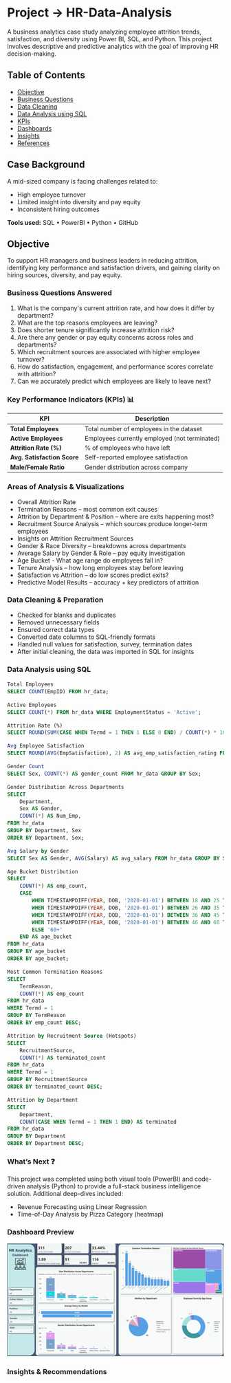 # Project -> HR-Data-Analysis
A business analytics case study analyzing employee attrition trends, satisfaction, and diversity using Power BI, SQL, and Python. This project involves descriptive and predictive analytics with the goal of improving HR decision-making.

## Table of Contents
- [Objective](#objective)
- [Business Questions](#business-questions-answered)
- [Data Cleaning](#data-cleaning--preparation)
- [Data Analysis using SQL](#data-analysis-using-sql)
- [KPIs](#key-performance-indicators-kpis)
- [Dashboards](#dashboard-preview)
- [Insights](#key-insights--recommendations)
- [References](#references)

## Case Background  
A mid-sized company is facing challenges related to:

- High employee turnover
- Limited insight into diversity and pay equity
- Inconsistent hiring outcomes
  
**Tools used:** SQL • PowerBI • Python • GitHub

## Objective
To support HR managers and business leaders in reducing attrition, identifying key performance and satisfaction drivers, and gaining clarity on hiring sources, diversity, and pay equity.

### Business Questions Answered
1. What is the company's current attrition rate, and how does it differ by department?
2. What are the top reasons employees are leaving?
3. Does shorter tenure significantly increase attrition risk?
4. Are there any gender or pay equity concerns across roles and departments?
5. Which recruitment sources are associated with higher employee turnover?
6. How do satisfaction, engagement, and performance scores correlate with attrition?
7. Can we accurately predict which employees are likely to leave next?

### Key Performance Indicators (KPIs) 📊
| KPI                                  | Description                                      |
| ------------------------------------ | ------------------------------------------------ |
| **Total Employees**                  | Total number of employees in the dataset         |
| **Active Employees**                 | Employees currently employed (not terminated)    |
| **Attrition Rate (%)**               | % of employees who have left                     |
| **Avg. Satisfaction Score**          | Self-reported employee satisfaction              |
| **Male/Female Ratio**                | Gender distribution across company               |

### Areas of Analysis & Visualizations
- Overall Attrition Rate
- Termination Reasons – most common exit causes
- Attrition by Department & Position – where are exits happening most?
- Recruitment Source Analysis – which sources produce longer-term employees
- Insights on Attrition Recruitment Sources
- Gender & Race Diversity – breakdowns across departments
- Average Salary by Gender & Role – pay equity investigation
- Age Bucket - What age range do employees fall in?
- Tenure Analysis – how long employees stay before leaving
- Satisfaction vs Attrition – do low scores predict exits?
- Predictive Model Results – accuracy + key predictors of attrition

### Data Cleaning & Preparation
- Checked for blanks and duplicates
- Removed unnecessary fields
- Ensured correct data types
- Converted date columns to SQL-friendly formats
- Handled null values for satisfaction, survey, termination dates
- After initial cleaning, the data was imported in SQL for insights

### Data Analysis using SQL
```sql
Total Employees
SELECT COUNT(EmpID) FROM hr_data;
```
```sql
Active Employees
SELECT COUNT(*) FROM hr_data WHERE EmploymentStatus = 'Active';
```
```sql
Attrition Rate (%)
SELECT ROUND(SUM(CASE WHEN Termd = 1 THEN 1 ELSE 0 END) / COUNT(*) * 100, 2) AS attrition_rate FROM hr_data;
```
```sql
Avg Employee Satisfaction
SELECT ROUND(AVG(EmpSatisfaction), 2) AS avg_emp_satisfaction_rating FROM hr_data;
```
```sql
Gender Count
SELECT Sex, COUNT(*) AS gender_count FROM hr_data GROUP BY Sex;
```
```sql
Gender Distribution Across Departments
SELECT 
    Department,
    Sex AS Gender,
    COUNT(*) AS Num_Emp,
FROM hr_data
GROUP BY Department, Sex
ORDER BY Department, Sex;
```
```sql
Avg Salary by Gender
SELECT Sex AS Gender, AVG(Salary) AS avg_salary FROM hr_data GROUP BY Sex;
```
```sql
Age Bucket Distribution
SELECT
    COUNT(*) AS emp_count,
    CASE 
        WHEN TIMESTAMPDIFF(YEAR, DOB, '2020-01-01') BETWEEN 18 AND 25 THEN '18-25'
        WHEN TIMESTAMPDIFF(YEAR, DOB, '2020-01-01') BETWEEN 26 AND 35 THEN '26-35'
        WHEN TIMESTAMPDIFF(YEAR, DOB, '2020-01-01') BETWEEN 36 AND 45 THEN '36-45'
        WHEN TIMESTAMPDIFF(YEAR, DOB, '2020-01-01') BETWEEN 46 AND 60 THEN '46-60'
        ELSE '60+'
    END AS age_bucket
FROM hr_data
GROUP BY age_bucket
ORDER BY age_bucket;
```
```sql
Most Common Termination Reasons
SELECT 
    TermReason, 
    COUNT(*) AS emp_count 
FROM hr_data 
WHERE Termd = 1 
GROUP BY TermReason 
ORDER BY emp_count DESC;
```
```sql
Attrition by Recruitment Source (Hotspots)
SELECT 
    RecruitmentSource,
    COUNT(*) AS terminated_count
FROM hr_data 
WHERE Termd = 1 
GROUP BY RecruitmentSource 
ORDER BY terminated_count DESC;
```
```sql
Attrition by Department
SELECT 
    Department, 
    COUNT(CASE WHEN Termd = 1 THEN 1 END) AS terminated
FROM hr_data
GROUP BY Department
ORDER BY Department DESC;
```
 
### What’s Next ❓
This project was completed using both visual tools (PowerBI) and code-driven analysis (Python) to provide a full-stack business intelligence solution.
Additional deep-dives included:
 - Revenue Forecasting using Linear Regression
 - Time-of-Day Analysis by Pizza Category (heatmap)
  
### Dashboard Preview

![Dashboard](dashboard/powerbi_dashboard.png)




### Insights & Recommendations



